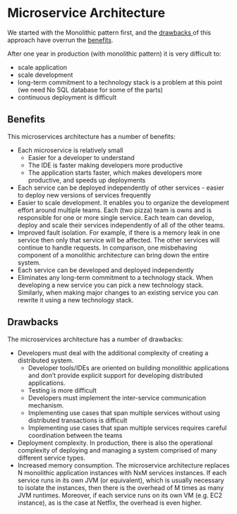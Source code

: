 # Microservice Architecture

We started with the Monolithic pattern first, and the [drawbacks ](../monolithic/)of this approach have overrun the [benefits](../monolithic/).

After one year in production \(with monolithic pattern\) it is very difficult to:

* scale application
* scale development
* long-term commitment to a technology stack is a problem at this point \(we need No SQL database for some of the parts\)
* continuous deployment is difficult

## Benefits

This microservices architecture has a number of benefits:

* Each microservice is relatively small
  * Easier for a developer to understand
  * The IDE is faster making developers more productive
  * The application starts faster, which makes developers more productive, and speeds up deployments
* Each service can be deployed independently of other services - easier to deploy new versions of services frequently
* Easier to scale development. It enables you to organize the development effort around multiple teams. Each \(two pizza\) team is owns and is responsible for one or more single service. Each team can develop, deploy and scale their services independently of all of the other teams.
* Improved fault isolation. For example, if there is a memory leak in one service then only that service will be affected. The other services will continue to handle requests. In comparison, one misbehaving component of a monolithic architecture can bring down the entire system.
* Each service can be developed and deployed independently
* Eliminates any long-term commitment to a technology stack. When developing a new service you can pick a new technology stack. Similarly, when making major changes to an existing service you can rewrite it using a new technology stack.

## Drawbacks

The microservices architecture has a number of drawbacks:

* Developers must deal with the additional complexity of creating a distributed system.
  * Developer tools/IDEs are oriented on building monolithic applications and don’t provide explicit support for developing distributed applications.
  * Testing is more difficult
  * Developers must implement the inter-service communication mechanism.
  * Implementing use cases that span multiple services without using distributed transactions is difficult
  * Implementing use cases that span multiple services requires careful coordination between the teams
* Deployment complexity. In production, there is also the operational complexity of deploying and managing a system comprised of many different service types.
* Increased memory consumption. The microservice architecture replaces N monolithic application instances with NxM services instances. If each service runs in its own JVM \(or equivalent\), which is usually necessary to isolate the instances, then there is the overhead of M times as many JVM runtimes. Moreover, if each service runs on its own VM \(e.g. EC2 instance\), as is the case at Netflix, the overhead is even higher.

